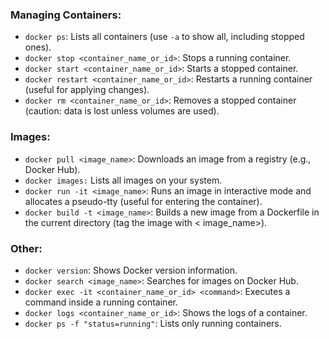 ### Managing Containers:

- `docker ps`: Lists all containers (use `-a` to show all, including stopped ones).
- `docker stop <container_name_or_id>`: Stops a running container.
- `docker start <container_name_or_id>`: Starts a stopped container.
- `docker restart <container_name_or_id>`: Restarts a running container (useful for applying changes).
- `docker rm <container_name_or_id>`: Removes a stopped container (caution: data is lost unless volumes are used).

### Images:

- `docker pull <image_name>`: Downloads an image from a registry (e.g., Docker Hub).
- `docker images:` Lists all images on your system.
- `docker run -it <image_name>`: Runs an image in interactive mode and allocates a pseudo-tty (useful for entering the
  container).
- `docker build -t <image_name>`: Builds a new image from a Dockerfile in the current directory (tag the image with <
  image_name>).

### Other:

- `docker version`: Shows Docker version information.
- `docker search <image_name>`: Searches for images on Docker Hub.
- `docker exec -it <container_name_or_id> <command>`: Executes a command inside a running container.
- `docker logs <container_name_or_id>`: Shows the logs of a container.
- `docker ps -f "status=running"`: Lists only running containers.
